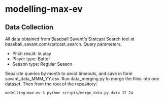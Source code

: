 # modelling-max-ev

## Data Collection
All data obtained from Baseball Savant's Statcast Search tool at baseball_savant.com/statcast_search. Query parameters:
- Pitch result: In play
- Player type: Batter
- Season type: Regular Season

Separate queries by month to avoid timeouts, and save in form savant_data_MMM_YY.csv. Run data_merging.py to merge the files into one dataset. Then from the root of the repository:
```
modelling-max-ev % python scripts/merge_data.py data 17 24
```